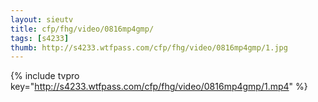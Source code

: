 ```yaml
--- 
layout: sieutv
title: cfp/fhg/video/0816mp4gmp/
tags: [s4233]
thumb: http://s4233.wtfpass.com/cfp/fhg/video/0816mp4gmp/1.jpg
---
```

{% include tvpro key="http://s4233.wtfpass.com/cfp/fhg/video/0816mp4gmp/1.mp4" %} 
